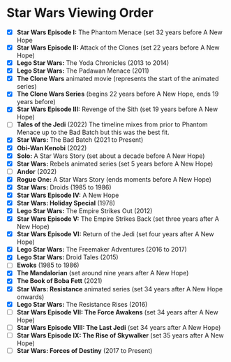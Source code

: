 # Star Wars Viewing Order #

- [x] **Star Wars Episode I:** The Phantom Menace (set 32 years before A New Hope
- [x] **Star Wars Episode II:** Attack of the Clones (set 22 years before A New Hope)
- [x] **Lego Star Wars:** The Yoda Chronicles (2013 to 2014)
- [x] **Lego Star Wars:** The Padawan Menace (2011)
- [x] **The Clone Wars** animated movie (represents the start of the animated series)
- [x] **The Clone Wars Series** (begins 22 years before A New Hope, ends 19 years before)
- [x] **Star Wars Episode III:** Revenge of the Sith (set 19 years before A New Hope)
- [ ] **Tales of the Jedi** (2022) The timeline mixes from prior to Phantom Menace up to the Bad Batch but this was the best fit.
- [x] **Star Wars:** The Bad Batch (2021 to Present)
- [x] **Obi-Wan Kenobi** (2022)
- [x] **Solo:** A Star Wars Story (set about a decade before A New Hope)
- [x] **Star Wars:** Rebels animated series (set 5 years before A New Hope)
- [ ] **Andor** (2022)
- [x] **Rogue One:** A Star Wars Story (ends moments before A New Hope)
- [x] **Star Wars:** Droids (1985 to 1986)
- [x] **Star Wars Episode IV:** A New Hope
- [x] **Star Wars: Holiday Special** (1978)
- [x] **Lego Star Wars:** The Empire Strikes Out (2012)
- [x] **Star Wars Episode V:** The Empire Strikes Back (set three years after A New Hope)
- [x] **Star Wars Episode VI:** Return of the Jedi (set four years after A New Hope)
- [x] **Lego Star Wars:** The Freemaker Adventures (2016 to 2017)
- [x] **Lego Star Wars:** Droid Tales (2015)
- [ ] **Ewoks** (1985 to 1986)
- [x] **The Mandalorian** (set around nine years after A New Hope)
- [x] **The Book of Boba Fett** (2021)
- [x] **Star Wars: Resistance** animated series (set 34 years after A New Hope onwards)
- [x] **Lego Star Wars:** The Resistance Rises (2016)
- [ ] **Star Wars Episode VII: The Force Awakens** (set 34 years after A New Hope)
- [ ] **Star Wars Episode VIII: The Last Jedi** (set 34 years after A New Hope)
- [ ] **Star Wars Episode IX: The Rise of Skywalker** (set 35 years after A New Hope)
- [ ] **Star Wars: Forces of Destiny** (2017 to Present)
